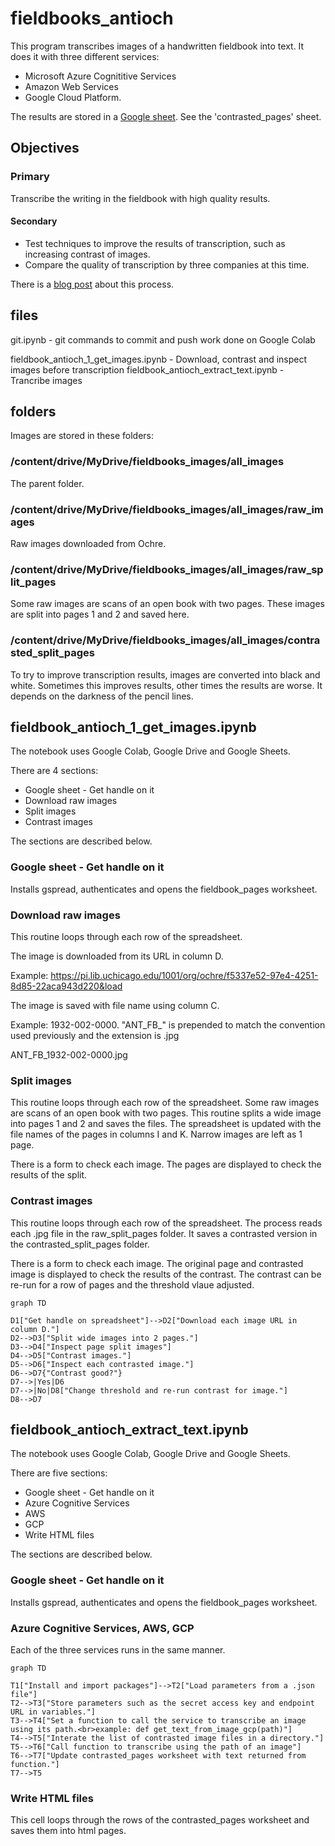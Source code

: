 # fieldbooks_antioch

This program transcribes images of a handwritten fieldbook into text. It does it with three different services:

+ Microsoft Azure Cognititive Services
+ Amazon Web Services
+ Google Cloud Platform.

The results are stored in a [Google sheet](https://docs.google.com/spreadsheets/d/1RJIX6HDAOfD1GObbu1wJOo-gOlRG3uWwG0JM_iQWdA8/edit?usp=sharing). See the 'contrasted_pages' sheet.

## Objectives

### Primary

Transcribe the writing in the fieldbook with high quality results.

#### Secondary

+ Test techniques to improve the results of transcription, such as increasing contrast of images.
+ Compare the quality of transcription by three companies at this time.

There is a [blog post](https://jeffblackadar.ca/uncategorized/handwriting-transcription-of-a-fieldbook-with-microsofts-azure-cognitive-services-and-amazons-aws-textract/) about this process. 


## files

git.ipynb - git commands to commit and push work done on Google Colab

fieldbook_antioch_1_get_images.ipynb - Download, contrast and inspect images before transcription
fieldbook_antioch_extract_text.ipynb - Trancribe images

## folders

Images are stored in these folders:

### /content/drive/MyDrive/fieldbooks_images/all_images

The parent folder.

### /content/drive/MyDrive/fieldbooks_images/all_images/raw_images

Raw images downloaded from Ochre.

### /content/drive/MyDrive/fieldbooks_images/all_images/raw_split_pages

Some raw images are scans of an open book with two pages. These images are split into pages 1 and 2 and saved here.

### /content/drive/MyDrive/fieldbooks_images/all_images/contrasted_split_pages

To try to improve transcription results, images are converted into black and white. Sometimes this improves results, other times the results are worse. It depends on the darkness of the pencil lines.


## fieldbook_antioch_1_get_images.ipynb

The notebook uses Google Colab, Google Drive and Google Sheets.

There are 4 sections:

+ Google sheet - Get handle on it
+ Download raw images
+ Split images
+ Contrast images

The sections are described below.

### Google sheet - Get handle on it

Installs gspread, authenticates and opens the fieldbook_pages worksheet.

### Download raw images

This routine loops through each row of the spreadsheet. 

The image is downloaded from its URL in column D.

Example: https://pi.lib.uchicago.edu/1001/org/ochre/f5337e52-97e4-4251-8d85-22aca943d220&load

The image is saved with file name using column C.

Example: 1932-002-0000. "ANT_FB_" is prepended to match the convention used previously and the extension is .jpg

ANT_FB_1932-002-0000.jpg

### Split images

This routine loops through each row of the spreadsheet. Some raw images are scans of an open book with two pages. This routine splits a wide image into pages 1 and 2 and saves the files. The spreadsheet is updated with the file names of the pages in columns I and K.
Narrow images are left as 1 page.

There is a form to check each image. The pages are displayed to check the results of the split.

### Contrast images

This routine loops through each row of the spreadsheet. The process reads each .jpg file in the raw_split_pages folder. It saves a contrasted version in the contrasted_split_pages folder.

There is a form to check each image. The original page and contrasted image is displayed to check the results of the contrast. The contrast can be re-run for a row of pages and the threshold vlaue adjusted.

```mermaid
graph TD

D1["Get handle on spreadsheet"]-->D2["Download each image URL in column D."]
D2-->D3["Split wide images into 2 pages."]
D3-->D4["Inspect page split images"]
D4-->D5["Contrast images."]
D5-->D6["Inspect each contrasted image."]
D6-->D7{"Contrast good?"}
D7-->|Yes|D6
D7-->|No|D8["Change threshold and re-run contrast for image."]
D8-->D7
```

## fieldbook_antioch_extract_text.ipynb

The notebook uses Google Colab, Google Drive and Google Sheets.

There are five sections:

+ Google sheet - Get handle on it
+ Azure Cognitive Services
+ AWS
+ GCP
+ Write HTML files

The sections are described below.

### Google sheet - Get handle on it

Installs gspread, authenticates and opens the fieldbook_pages worksheet.

### Azure Cognitive Services, AWS, GCP

Each of the three services runs in the same manner.

```mermaid
graph TD

T1["Install and import packages"]-->T2["Load parameters from a .json file"]
T2-->T3["Store parameters such as the secret access key and endpoint URL in variables."]
T3-->T4["Set a function to call the service to transcribe an image using its path.<br>example: def get_text_from_image_gcp(path)"]
T4-->T5["Interate the list of contrasted image files in a directory."]
T5-->T6["Call function to transcribe using the path of an image"]
T6-->T7["Update contrasted_pages worksheet with text returned from function."]
T7-->T5

```

### Write HTML files

This cell loops through the rows of the contrasted_pages worksheet and saves them into html pages.
